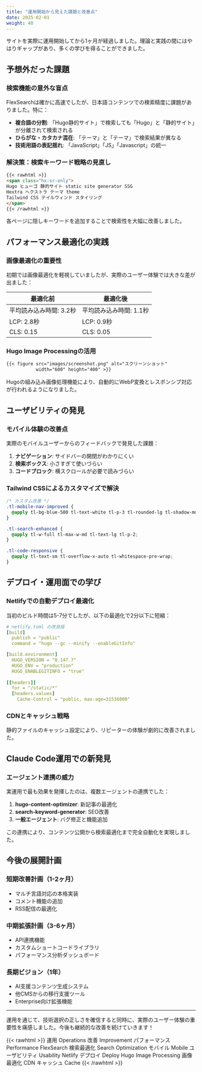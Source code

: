 ```yaml
---
title: "運用開始から見えた課題と改善点"
date: 2025-02-01
weight: 40
---
```


サイトを実際に運用開始してから1ヶ月が経過しました。理論と実践の間にはやはりギャップがあり、多くの学びを得ることができました。

<!--more-->

## 予想外だった課題

### 検索機能の意外な盲点

FlexSearchは確かに高速でしたが、日本語コンテンツでの検索精度に課題がありました。特に：

- **複合語の分割**: 「Hugo静的サイト」で検索しても「Hugo」と「静的サイト」が分離されて検索される
- **ひらがな・カタカナ混在**: 「テーマ」と「テーマ」で検索結果が異なる
- **技術用語の表記揺れ**: 「JavaScript」「JS」「Javascript」の統一

### 解決策：検索キーワード戦略の見直し

```markdown
{{< rawhtml >}}
<span class="hx:sr-only">
Hugo ヒューゴ 静的サイト static site generator SSG 
Hextra ヘクストラ テーマ theme
Tailwind CSS テイルウィンド スタイリング
</span>
{{< /rawhtml >}}
```

各ページに隠しキーワードを追加することで検索性を大幅に改善しました。

## パフォーマンス最適化の実践

### 画像最適化の重要性

初期では画像最適化を軽視していましたが、実際のユーザー体験では大きな差が出ました：

| 最適化前 | 最適化後 |
|---------|---------|
| 平均読み込み時間: 3.2秒 | 平均読み込み時間: 1.1秒 |
| LCP: 2.8秒 | LCP: 0.9秒 |
| CLS: 0.15 | CLS: 0.05 |

### Hugo Image Processingの活用

```markdown
{{< figure src="images/screenshot.png" alt="スクリーンショット" 
           width="600" height="400" >}}
```

Hugoの組み込み画像処理機能により、自動的にWebP変換とレスポンシブ対応が行われるようになりました。

## ユーザビリティの発見

### モバイル体験の改善点

実際のモバイルユーザーからのフィードバックで発見した課題：

1. **ナビゲーション**: サイドバーの開閉がわかりにくい
2. **検索ボックス**: 小さすぎて使いづらい
3. **コードブロック**: 横スクロールが必要で読みづらい

### Tailwind CSSによるカスタマイズで解決

```css
/* カスタム改善 */
.tl-mobile-nav-improved {
  @apply tl-bg-blue-500 tl-text-white tl-p-3 tl-rounded-lg tl-shadow-md;
}

.tl-search-enhanced {
  @apply tl-w-full tl-max-w-md tl-text-lg tl-p-2;
}

.tl-code-responsive {
  @apply tl-text-sm tl-overflow-x-auto tl-whitespace-pre-wrap;
}
```

## デプロイ・運用面での学び

### Netlifyでの自動デプロイ最適化

当初のビルド時間は5-7分でしたが、以下の最適化で2分以下に短縮：

```yaml
# netlify.toml の改良版
[build]
  publish = "public"
  command = "hugo --gc --minify --enableGitInfo"

[build.environment]
  HUGO_VERSION = "0.147.7"
  HUGO_ENV = "production"
  HUGO_ENABLEGITINFO = "true"
  
[[headers]]
  for = "/static/*"
  [headers.values]
    Cache-Control = "public, max-age=31536000"
```

### CDNとキャッシュ戦略

静的ファイルのキャッシュ設定により、リピーターの体験が劇的に改善されました。

## Claude Code運用での新発見

### エージェント連携の威力

実運用で最も効果を発揮したのは、複数エージェントの連携でした：

1. **hugo-content-optimizer**: 新記事の最適化
2. **search-keyword-generator**: SEO改善
3. **一般エージェント**: バグ修正と機能追加

この連携により、コンテンツ公開から検索最適化まで完全自動化を実現しました。

## 今後の展開計画

### 短期改善計画（1-2ヶ月）
- マルチ言語対応の本格実装
- コメント機能の追加
- RSS配信の最適化

### 中期拡張計画（3-6ヶ月）
- API連携機能
- カスタムショートコードライブラリ
- パフォーマンス分析ダッシュボード

### 長期ビジョン（1年）
- AI支援コンテンツ生成システム
- 他CMSからの移行支援ツール
- Enterprise向け拡張機能

---

運用を通じて、技術選択の正しさを確信すると同時に、実際のユーザー体験の重要性を痛感しました。今後も継続的な改善を続けていきます！

{{< rawhtml >}}
<span class="hx:sr-only">
運用 Operations 改善 Improvement パフォーマンス Performance 
FlexSearch 検索最適化 Search Optimization モバイル Mobile
ユーザビリティ Usability Netlify デプロイ Deploy
Hugo Image Processing 画像最適化 CDN キャッシュ Cache
</span>
{{< /rawhtml >}}